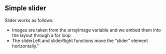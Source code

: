 ## Simple slider

Slider works as follows:

- Images are taken from the arrayImage variable and we embed them into the layout through a for loop
- The sliderLeft and sliderRight functions move the “slider” element horizontally."
